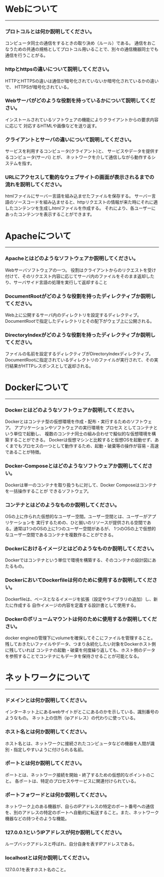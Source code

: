 # Webについて
---
### プロトコルとは何か説明してください。
コンピュータ同士の通信をするときの取り決め（ルール）である。
通信をおこなうための共通の規格としてプロトコル用いることで、別々の通信機器同士でも
通信を行うことがる。

### httpとhttpsの違いについて説明してください。
HTTPとHTTPSの違いは通信が暗号化されていないか暗号化されているかの違いで、
HTTPSが暗号化されている。　


### Webサーバがどのような役割を持っているかについて説明してください。
インストールされているソフトウェアの機能によりクライアントからの要求内容に応じて
対応するHTMLや画像などを送り返す。


### クライアントとサーバの違いについて説明してください。
サービスを利用するコンピュータ(クライアント)と、 サービスやデータを提供するコンピュータ(サーバ)
とが、 ネットワークを介して通信しながら動作するシステムを指す。


### URLにアクセスして動的なウェブサイトの画面が表示されるまでの流れを説明してください。
htmlファイルにサーバー言語を組み込ませたファイルを保存する。
サーバー言語のソースコードを組み込ませると、httpリクエストの情報が来た時にそれに適したコンテンツを生成しhtmlファイルを作成する。
それにより、各ユーザーにあったコンテンツを表示することができます。


# Apacheについて
---
### Apacheとはどのようなソフトウェアか説明してください。
Webサーバソフトウェアの一つ。
役割はクライアントからのリクエストを受け付けて、そのリクエスト内容に応じてサーバ内のファイルをそのまま返却したり、サーバサイド言語の処理を実行して返却すること 


### DocumentRootがどのような役割を持ったディレクティブか説明してください。
Web上に公開するサーバ内のディレクトリを設定するディレクティブ。
DocumentRootで指定したディレクトリとその配下がウェブ上に公開される。


### DirectoryIndexがどのような役割を持ったディレクティブか説明してください。
ファイルの名前を設定するディレクティブがDirectoryIndexディレクティブ。
DocumentRootに指定されているディレクトリのファイルが実行されて、その実行結果がHTTPレスポンスとして返却される。


# Dockerについて
---
### Dockerとはどのようなソフトウェアか説明してください。
Dockerとはコンテナ型の仮想環境を作成・配布・実行するためのソフトウェア。
アプリケーションやソフトウェアの実行環境を プロセス としてコンテナという単位で起動し、
複数のコンテナ同士の組み合わせで擬似的な仮想環境を構築することができる。
Dockerは仮想マシンと比較すると仮想OSを起動せず、あくまでもプロセスの一つとして動作するため、起動・破棄等の操作が容易・高速であることが特徴。

### Docker-Composeとはどのようなソフトウェアか説明してください。
Dockerは単一のコンテナを取り扱うもに対して、Docker Composeはコンテナを一括操作することが
できるソフトウェア。


### コンテナとはどのようなものか説明してください。
OSの上に作られた仮想的なユーザー空間。ユーザー空間とは、ユーザーがアプリケーションを
実行するための、ひと揃いのリソースが提供される空間である。通常は1つのOSの上に1つのユーザー空間があるが、
1つのOSの上で仮想的なユーザー空間であるコンテナを複数作ることができる。


### Dockerにおけるイメージとはどのようなものか説明してください。
Dockerではコンテナという単位で環境を構築する、そのコンテナの設計図にあたるもの。


### DockerにおいてDockerfileは何のために使用するか説明してください。
Dockerfileは、ベースとなるイメージを拡張（設定やライブラリの追加）し、新たに作成する
自作イメージの内容を定義する設計書として使用する。


### Dockerのボリュームマウントは何のために使用するか説明してください。
docker engineの管理下にvolumeを確保してそこにファイルを管理すること。
残しておきたいファイルやデータ、つまり永続化したい対象をDockerホスト側に残していれば
コンテナの起動・破棄を何度繰り返しても、ホスト側のデータを参照することでコンテナにもデータを保持させることが可能となる。


# ネットワークについて
---
### ドメインとは何か説明してください。
インターネット上にあるwebサイトがとこにあるのかを示している、識別番号のようなもの。
ネット上の住所（ipアドレス）の代わりに使っている。


### ホスト名とは何か説明してください。
ホスト名とは、ネットワークに接続されたコンピュータなどの機器を人間が識別・指定しやすいように付けられる名前。


### ポートとは何か説明してください。
ポートとは、ネットワーク接続を開始・終了するための仮想的なポイントのこと。
各ポートは、特定のプロセスやサービスに関連付けられている。

### ポートフォワードとは何か説明してください。
ネットワーク上のある機器が、自らのIPアドレスの特定のポート番号への通信を、別のアドレスの特定のポートへ自動的に転送すること。また、ネットワーク機器などの持つそのような機能。


### 127.0.0.1というIPアドレスが何か説明してください。
ループバックアドレスと呼ばれ、自分自身を表すIPアドレスである。


### localhostとは何か説明してください。
127.0.0.1を表すホスト名のこと。


